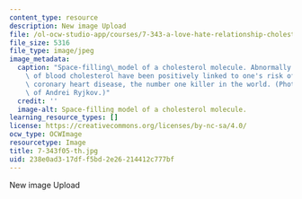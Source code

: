 ```yaml
---
content_type: resource
description: New image Upload
file: /ol-ocw-studio-app/courses/7-343-a-love-hate-relationship-cholesterol-in-health-and-disease-fall-2005/238e0ad317dff5bd2e26214412c777bf_7-343f05-th.jpg
file_size: 5316
file_type: image/jpeg
image_metadata:
  caption: "Space-filling\_model of a cholesterol molecule. Abnormally high levels\
    \ of blood cholesterol have been positively linked to one's risk of developing\
    \ coronary heart disease, the number one killer in the world. (Photograph courtesy\
    \ of Andrei Ryjkov.)"
  credit: ''
  image-alt: Space-filling model of a cholesterol molecule.
learning_resource_types: []
license: https://creativecommons.org/licenses/by-nc-sa/4.0/
ocw_type: OCWImage
resourcetype: Image
title: 7-343f05-th.jpg
uid: 238e0ad3-17df-f5bd-2e26-214412c777bf
---
```

New image Upload